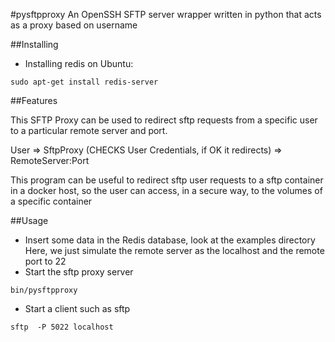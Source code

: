 #pysftpproxy
An OpenSSH SFTP server wrapper written in python that acts as a proxy based on username

##Installing

* Installing redis on Ubuntu: 
```Shell
sudo apt-get install redis-server
```

##Features

This SFTP Proxy can be used to redirect sftp requests from a specific user to a particular remote server and port.

User => SftpProxy (CHECKS User Credentials, if OK it redirects) => RemoteServer:Port

This program can be useful to redirect sftp user requests to a sftp container in a docker host, so the user can access, in a secure way, to the volumes of a specific container

##Usage

* Insert some data in the Redis database, look at the examples directory
Here, we just simulate the remote server as the localhost and the remote port to 22
* Start the sftp proxy server
```Shell
bin/pysftpproxy
```

* Start a client such as sftp
```Shell
sftp  -P 5022 localhost
```
	

